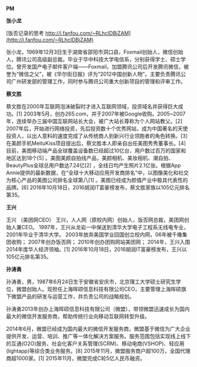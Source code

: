 
**PM**

**张小龙**

[饭否记录的思考 http://i.fanfou.com/~RLhcIDBjZAM](http://i.fanfou.com/~RLhcIDBjZAM)

张小龙，1969年12月3日生于湖南省邵阳市洞口县，Foxmail创始人，微信创始人，腾讯公司高级副总裁。毕业于华中科技大学电信系，分别获得学士、硕士学位。曾开发国产电子邮件客户端——Foxmail，加盟腾讯公司后开发腾讯微信，被誉为“微信之父”，被《华尔街日报》评为“2012中国创新人物”。主要负责腾讯公司广州研发部的管理工作，同时参与腾讯公司重大创新项目的管理和评审工作。

**蔡文胜**

蔡文胜在2000年互联网泡沫破裂时才进入互联网领域，投资域名并获得巨大成功。[1]  2003年5月，创办265.com，并于2007年被Google收购。2005~2007年，连续举办三届中国互联网站长大会，被广大站长尊称为个人网站教父。[2]  2007年后，开始进行网络投资，先后投资数十个优秀网站，成为中国著名的天使投资人，以出人意料的速度完成了从传统商人到新兴行业领跑者的角色转换。[3]  在美颜手机MeituKiss项目提出后，蔡文胜本人即亲自出任美图秀秀董事长。[4] 
目前，美图移动端产品全球覆盖设备数已经超过10亿台，用户数过百万的国家和地区达到18个[5]  。美图美颜自拍线产品，美颜相机、美妆相机、潮自拍、BeautyPlus全球总用户数达7.24亿[2]  ，全线日均产生照片2.1亿张。根据App Annie提供的最新数据，在“全球十大移动应用开发商排名”中，以图像美化和社交为核心产品的美图公司排名全球第八[1]  。美图已经成为颜值产业中极具代表性的品牌。[6] 
2016年10月18日，2016胡润IT富豪榜发布，蔡文胜家族以105亿元排名第35。

**王兴**

王兴 （美团网CEO）
王兴，人人网（原校内网）创始人，饭否网总裁，美团网创始人兼CEO。
1997年，王兴从龙岩一中保送到清华大学电子工程系无线电专业，2001年毕业于清华大学。
2003年放弃美国学业回国创立校内网，06年被千橡集团收购；
2007年创办饭否网；
2010年创办团购网站美团网；
2014年，王兴入围2014年度华人经济领袖。[1] 
2016年10月18日，2016胡润IT富豪榜发布，王兴以105亿元排名第35。

**孙涛勇**

孙涛勇，男，1987年6月24日生于安徽省安庆市，北京理工大学硕士研究生学位，微盟创始人。现担任上海晖硕信息科技有限公司CEO，主要管理上海晖硕旗下微盟产品的研发与运营工作，并负责公司的战略规划。

孙涛勇2013年创办上海晖硕信息科技有限公司（微盟），带领微盟迅速成长为国内最大的微信开发服务商，帮助传统行业向移动互联网转型升级。

2014年6月，微盟已经成为国内最大的微信开发服务商，微盟基于微信为广大企业提供开发、运营、培训、推广等一体化解决方案服务。服务范围包括实现线上线下的互通(O2O)服务、社会化客户关系管理(SCRM)、移动电商(VSHOP)、轻应用(lightapp)等综合类业务服务。[8] 
2015年11月，微盟服务商户超100万，全国代理商超1000家。[1]  2015年11月，微盟完成C轮5亿人民币融资。